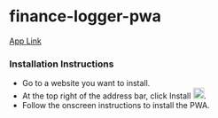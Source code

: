 # finance-logger-pwa
[App Link](https://main--finance-logger-pwa.netlify.app/)

### Installation Instructions
- Go to a website you want to install.
- At the top right of the address bar, click Install  <img src="https://github.com/gsk-007/finance-logger-pwa/assets/81287219/7f00b908-9a72-4476-9e34-61af5bbc1611" height="20">.
- Follow the onscreen instructions to install the PWA.
